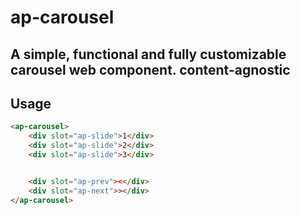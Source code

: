 # ap-carousel

A simple, functional and fully customizable carousel web component.
content-agnostic
---
## Usage
```html
<ap-carousel>
    <div slot="ap-slide">1</div>
    <div slot="ap-slide">2</div>
    <div slot="ap-slide">3</div>


    <div slot="ap-prev"><</div>
    <div slot="ap-next">></div>
</ap-carousel>
```


